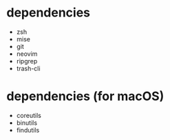 # dependencies
- zsh
- mise
- git
- neovim
- ripgrep
- trash-cli

# dependencies (for macOS)
- coreutils
- binutils
- findutils

